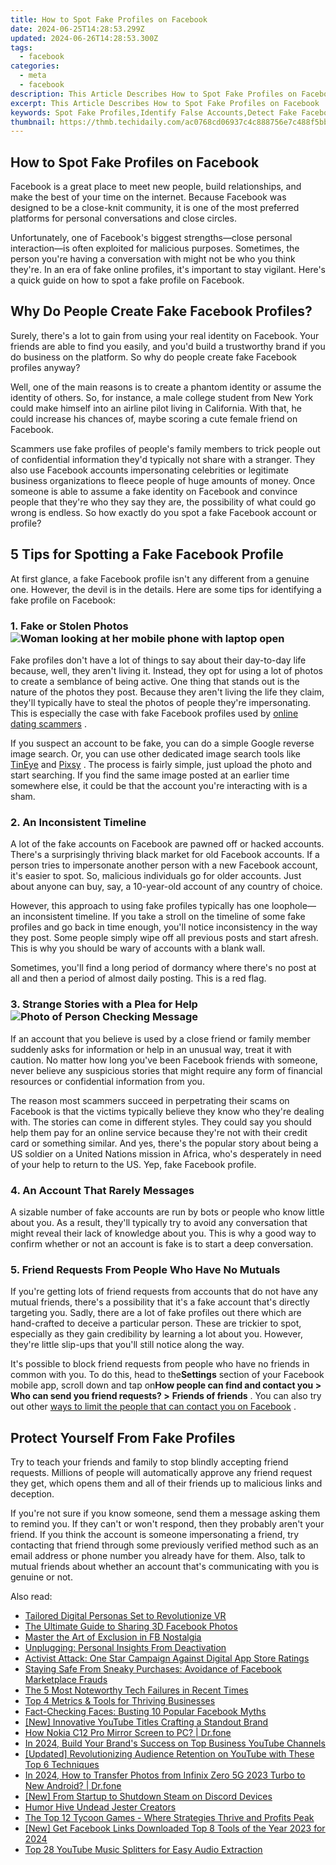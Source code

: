 ```yaml
---
title: How to Spot Fake Profiles on Facebook
date: 2024-06-25T14:28:53.299Z
updated: 2024-06-26T14:28:53.300Z
tags:
  - facebook
categories:
  - meta
  - facebook
description: This Article Describes How to Spot Fake Profiles on Facebook
excerpt: This Article Describes How to Spot Fake Profiles on Facebook
keywords: Spot Fake Profiles,Identify False Accounts,Detect Fake Facebook Pages,Uncover Phony Profiles,Recognize Fake Social Sites,Find Bogus Profiles,Spotfakes on FB
thumbnail: https://thmb.techidaily.com/ac0768cd06937c4c888756e7c488f5bb27ac1d6ad36698509cc3575ae5a17b1c.jpg
---
```


## How to Spot Fake Profiles on Facebook

 Facebook is a great place to meet new people, build relationships, and make the best of your time on the internet. Because Facebook was designed to be a close-knit community, it is one of the most preferred platforms for personal conversations and close circles.

 Unfortunately, one of Facebook's biggest strengths—close personal interaction—is often exploited for malicious purposes. Sometimes, the person you're having a conversation with might not be who you think they're. In an era of fake online profiles, it's important to stay vigilant. Here's a quick guide on how to spot a fake profile on Facebook.

## Why Do People Create Fake Facebook Profiles?

 Surely, there's a lot to gain from using your real identity on Facebook. Your friends are able to find you easily, and you'd build a trustworthy brand if you do business on the platform. So why do people create fake Facebook profiles anyway?

 Well, one of the main reasons is to create a phantom identity or assume the identity of others. So, for instance, a male college student from New York could make himself into an airline pilot living in California. With that, he could increase his chances of, maybe scoring a cute female friend on Facebook.

 Scammers use fake profiles of people's family members to trick people out of confidential information they'd typically not share with a stranger. They also use Facebook accounts impersonating celebrities or legitimate business organizations to fleece people of huge amounts of money. Once someone is able to assume a fake identity on Facebook and convince people that they're who they say they are, the possibility of what could go wrong is endless. So how exactly do you spot a fake Facebook account or profile?

## 5 Tips for Spotting a Fake Facebook Profile

 At first glance, a fake Facebook profile isn't any different from a genuine one. However, the devil is in the details. Here are some tips for identifying a fake profile on Facebook:

### 1\. Fake or Stolen Photos ![Woman looking at her mobile phone with laptop open](https://static1.makeuseofimages.com/wordpress/wp-content/uploads/2022/09/Woman-looking-at-her-mobile-phone-with-laptop-open.jpg)

 Fake profiles don't have a lot of things to say about their day-to-day life because, well, they aren't living it. Instead, they opt for using a lot of photos to create a semblance of being active. One thing that stands out is the nature of the photos they post. Because they aren't living the life they claim, they'll typically have to steal the photos of people they're impersonating. This is especially the case with fake Facebook profiles used by [online dating scammers](https://www.makeuseof.com/tag/spot-avoid-online-dating-scammer/) .

 If you suspect an account to be fake, you can do a simple Google reverse image search. Or, you can use other dedicated image search tools like [TinEye](http://tineye.com) and [Pixsy](http://pixsy.com) . The process is fairly simple, just upload the photo and start searching. If you find the same image posted at an earlier time somewhere else, it could be that the account you're interacting with is a sham.

### 2\. An Inconsistent Timeline

 A lot of the fake accounts on Facebook are pawned off or hacked accounts. There's a surprisingly thriving black market for old Facebook accounts. If a person tries to impersonate another person with a new Facebook account, it's easier to spot. So, malicious individuals go for older accounts. Just about anyone can buy, say, a 10-year-old account of any country of choice.

 However, this approach to using fake profiles typically has one loophole—an inconsistent timeline. If you take a stroll on the timeline of some fake profiles and go back in time enough, you'll notice inconsistency in the way they post. Some people simply wipe off all previous posts and start afresh. This is why you should be wary of accounts with a blank wall.

 Sometimes, you'll find a long period of dormancy where there's no post at all and then a period of almost daily posting. This is a red flag.

### 3\. Strange Stories with a Plea for Help ![Photo of Person Checking Message](https://static1.makeuseofimages.com/wordpress/wp-content/uploads/2022/08/maxim-ilyahov-0aRycsfH57A-unsplash.jpg)

 If an account that you believe is used by a close friend or family member suddenly asks for information or help in an unusual way, treat it with caution. No matter how long you've been Facebook friends with someone, never believe any suspicious stories that might require any form of financial resources or confidential information from you.

 The reason most scammers succeed in perpetrating their scams on Facebook is that the victims typically believe they know who they're dealing with. The stories can come in different styles. They could say you should help them pay for an online service because they're not with their credit card or something similar. And yes, there's the popular story about being a US soldier on a United Nations mission in Africa, who's desperately in need of your help to return to the US. Yep, fake Facebook profile.

### 4\. An Account That Rarely Messages

 A sizable number of fake accounts are run by bots or people who know little about you. As a result, they'll typically try to avoid any conversation that might reveal their lack of knowledge about you. This is why a good way to confirm whether or not an account is fake is to start a deep conversation.

### 5\. Friend Requests From People Who Have No Mutuals

 If you're getting lots of friend requests from accounts that do not have any mutual friends, there's a possibility that it's a fake account that's directly targeting you. Sadly, there are a lot of fake profiles out there which are hand-crafted to deceive a particular person. These are trickier to spot, especially as they gain credibility by learning a lot about you. However, they're little slip-ups that you'll still notice along the way.

 It's possible to block friend requests from people who have no friends in common with you. To do this, head to the**Settings** section of your Facebook mobile app, scroll down and tap on**How people can find and contact you >** **Who can send you friend requests? >** **Friends of friends** . You can also try out other [ways to limit the people that can contact you on Facebook](https://www.makeuseof.com/limit-people-contacting-you-facebook/) .

## Protect Yourself From Fake Profiles

 Try to teach your friends and family to stop blindly accepting friend requests. Millions of people will automatically approve any friend request they get, which opens them and all of their friends up to malicious links and deception.

 If you're not sure if you know someone, send them a message asking them to remind you. If they can't or won't respond, then they probably aren't your friend. If you think the account is someone impersonating a friend, try contacting that friend through some previously verified method such as an email address or phone number you already have for them. Also, talk to mutual friends about whether an account that's communicating with you is genuine or not.


<ins class="adsbygoogle"
     style="display:block"
     data-ad-format="autorelaxed"
     data-ad-client="ca-pub-7571918770474297"
     data-ad-slot="1223367746"></ins>



<ins class="adsbygoogle"
     style="display:block"
     data-ad-client="ca-pub-7571918770474297"
     data-ad-slot="8358498916"
     data-ad-format="auto"
     data-full-width-responsive="true"></ins>

<span class="atpl-alsoreadstyle">Also read:</span>
<div><ul>
<li><a href="https://facebook.techidaily.com/tailored-digital-personas-set-to-revolutionize-vr/"><u>Tailored Digital Personas Set to Revolutionize VR</u></a></li>
<li><a href="https://facebook.techidaily.com/the-ultimate-guide-to-sharing-3d-facebook-photos/"><u>The Ultimate Guide to Sharing 3D Facebook Photos</u></a></li>
<li><a href="https://facebook.techidaily.com/master-the-art-of-exclusion-in-fb-nostalgia/"><u>Master the Art of Exclusion in FB Nostalgia</u></a></li>
<li><a href="https://facebook.techidaily.com/unplugging-personal-insights-from-deactivation/"><u>Unplugging: Personal Insights From Deactivation</u></a></li>
<li><a href="https://facebook.techidaily.com/activist-attack-one-star-campaign-against-digital-app-store-ratings/"><u>Activist Attack: One Star Campaign Against Digital App Store Ratings</u></a></li>
<li><a href="https://facebook.techidaily.com/staying-safe-from-sneaky-purchases-avoidance-of-facebook-marketplace-frauds/"><u>Staying Safe From Sneaky Purchases: Avoidance of Facebook Marketplace Frauds</u></a></li>
<li><a href="https://facebook.techidaily.com/the-5-most-noteworthy-tech-failures-in-recent-times/"><u>The 5 Most Noteworthy Tech Failures in Recent Times</u></a></li>
<li><a href="https://facebook.techidaily.com/top-4-metrics-and-tools-for-thriving-businesses/"><u>Top 4 Metrics & Tools for Thriving Businesses</u></a></li>
<li><a href="https://facebook.techidaily.com/fact-checking-faces-busting-10-popular-facebook-myths/"><u>Fact-Checking Faces: Busting 10 Popular Facebook Myths</u></a></li>
<li><a href="https://facebook-video-footage.techidaily.com/new-innovative-youtube-titles-crafting-a-standout-brand/"><u>[New] Innovative YouTube Titles  Crafting a Standout Brand</u></a></li>
<li><a href="https://screen-mirror.techidaily.com/how-nokia-c12-pro-mirror-screen-to-pc-drfone-by-drfone-android/"><u>How Nokia C12 Pro Mirror Screen to PC? | Dr.fone</u></a></li>
<li><a href="https://youtube-videos.techidaily.com/in-2024-build-your-brands-success-on-top-business-youtube-channels/"><u>In 2024, Build Your Brand's Success on Top Business YouTube Channels</u></a></li>
<li><a href="https://facebook-video-share.techidaily.com/updated-revolutionizing-audience-retention-on-youtube-with-these-top-6-techniques/"><u>[Updated] Revolutionizing Audience Retention on YouTube with These Top 6 Techniques</u></a></li>
<li><a href="https://android-transfer.techidaily.com/in-2024-how-to-transfer-photos-from-infinix-zero-5g-2023-turbo-to-new-android-drfone-by-drfone-transfer-from-android-transfer-from-android/"><u>In 2024, How to Transfer Photos from Infinix Zero 5G 2023 Turbo to New Android? | Dr.fone</u></a></li>
<li><a href="https://discord-videos.techidaily.com/new-from-startup-to-shutdown-steam-on-discord-devices/"><u>[New] From Startup to Shutdown  Steam on Discord Devices</u></a></li>
<li><a href="https://extra-resources.techidaily.com/humor-hive-undead-jester-creators/"><u>Humor Hive  Undead Jester Creators</u></a></li>
<li><a href="https://screen-recording.techidaily.com/the-top-12-tycoon-games-where-strategies-thrive-and-profits-peak/"><u>The Top 12 Tycoon Games - Where Strategies Thrive and Profits Peak</u></a></li>
<li><a href="https://facebook-clips.techidaily.com/new-get-facebook-links-downloaded-top-8-tools-of-the-year-2023-for-2024/"><u>[New] Get Facebook Links Downloaded  Top 8 Tools of the Year 2023 for 2024</u></a></li>
<li><a href="https://youtube-clips.techidaily.com/top-28-youtube-music-splitters-for-easy-audio-extraction/"><u>Top 28 YouTube Music Splitters for Easy Audio Extraction</u></a></li>
</ul></div>
